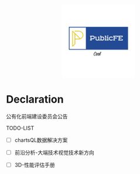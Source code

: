 <div align="center">
  <img width="200" height="200" src="./LogoSample_ByTailorBrands.jpg">
</div>

# Declaration
公有化前端建设委员会公告

TODO-LIST
- [ ] chartsQL数据解决方案
- [ ] 前沿分析-大端技术视觉技术新方向
- [ ] 3D-性能评估手册

